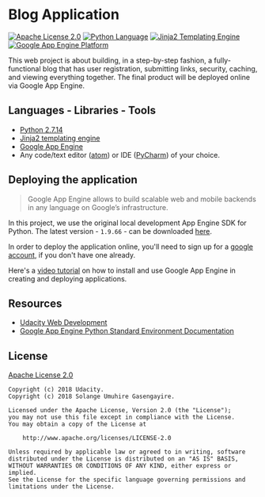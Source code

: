 # Blog Application

[![Apache License 2.0](https://img.shields.io/badge/license-Apache%202.0-green.svg)](https://github.com/SolangeUG/blog-application/blob/master/LICENSE)
[![Python Language](https://img.shields.io/badge/language-python-4280B1.svg)](https://python.org)
[![Jinja2 Templating Engine](https://img.shields.io/badge/templating%20engine-Jinja2-B41717.svg)](http://jinja.pocoo.org/docs/2.10/)
[![Google App Engine Platform](https://img.shields.io/badge/platform-google%20app%20engine-4385F7.svg)](https://cloud.google.com/appengine/docs/standard/python/)

This web project is about building, in a step-by-step fashion, a fully-functional blog that has user registration, submitting links, security, caching, and viewing everything together. The final product will be deployed online via Google App Engine.

## Languages - Libraries - Tools

- [Python 2.7.14](https://www.python.org/downloads/release/python-2714/)
- [Jinja2 templating engine](http://jinja.pocoo.org/docs/2.10/)
- [Google App Engine](https://cloud.google.com/appengine/docs/standard/python/download)
- Any code/text editor ([atom](https://atom.io/)) or IDE ([PyCharm](https://www.jetbrains.com/pycharm/download)) of your choice.

## Deploying the application

> Google App Engine allows to build scalable web and mobile backends in any language on Google’s infrastructure.

In this project, we use the original local development App Engine SDK for Python.
The latest version - `1.9.66` - can be downloaded [here](https://cloud.google.com/appengine/docs/standard/python/download#python_windows).

In order to deploy the application online, you'll need to sign up for a [google account](https://developers.google.com/), if you don't have one already.

Here's a [video tutorial](https://www.youtube.com/watch?v=euox_iFW2eM) on how to install and use Google App Engine in creating and deploying applications.

## Resources

- [Udacity Web Development](https://classroom.udacity.com/courses/cs253)
- [Google App Engine Python Standard Environment Documentation](https://cloud.google.com/appengine/docs/standard/python/)

## License

[Apache License 2.0](http://www.apache.org/licenses/LICENSE-2.0)

````
Copyright (c) 2018 Udacity.
Copyright (c) 2018 Solange Umuhire Gasengayire.

Licensed under the Apache License, Version 2.0 (the "License");
you may not use this file except in compliance with the License.
You may obtain a copy of the License at

    http://www.apache.org/licenses/LICENSE-2.0

Unless required by applicable law or agreed to in writing, software
distributed under the License is distributed on an "AS IS" BASIS,
WITHOUT WARRANTIES OR CONDITIONS OF ANY KIND, either express or implied.
See the License for the specific language governing permissions and
limitations under the License.

````
